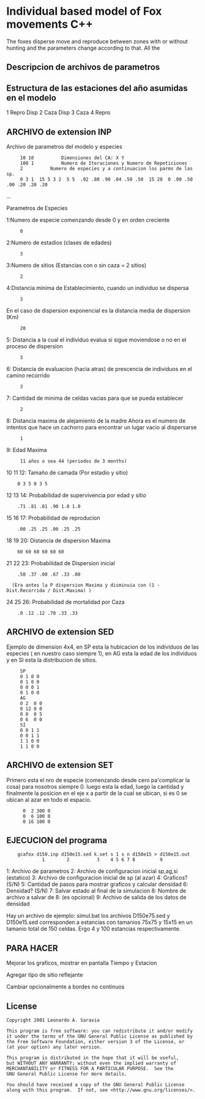 # Individual based model of Fox movements C++

The foxes disperse move and reproduce between zones with or without hunting
and the parameters change according to that.
All the 

## Descripcion de archivos de parametros

## Estructura de las estaciones del año asumidas en el modelo
1	Repro	Disp
2	Caza	Disp
3	Caza
4	Repro

## ARCHIVO de extension INP

Archivo de parametros del modelo y especies

         10 10			Dimensiones del CA: X Y
         100 1			Numero de Iteraciones y Numero de Repeticiones
         2			Numero de especies y a continuacion los parms de las sp.
         0 3 1  15 5 3 2  5 5  .02 .80 .90 .04 .50 .50  15 20  0 .00 .50 .00 .20 .20 .20
...


Parametros de Especies

1:Numero de especie comenzando desde 0 y en orden creciente

         0

2:Numero de estadios (clases de edades)

         3

3:Numero de sitios (Estancias con o sin caza = 2 sitios)

         2

4:Distancia minima de Establecimiento, cuando un individuo se dispersa

         3
  
   En el caso de dispersion exponencial es la distancia media de dispersion (Km)

         20

5: Distancia a la cual el individuo evalua si sigue moviendose o no en el
   proceso de dispersion
  
         3

6: Distancia de evaluacion (hacia atras) de prescencia de individuos 
   en el camino recorrido

         3

7: Cantidad de minima de celdas vacias para que se pueda establecer

         2

8: Distancia maxima de alejamiento de la madre 
	Ahora es el numero de intentos que hace un cachorro para encontrar un lugar vacio
	al dispersarse

         1

9: Edad Maxima 

         11 años o sea 44 (periodos de 3 months)

10 11 12: Tamaño de camada (Por estadio y sitio)

		0 3 5 0 3 5 

12 13 14: Probabilidad de supervivencia por edad y sitio

		.71 .81 .81 .90 1.0 1.0

15 16 17: Probabilidad de reproducion

		.00 .25 .25 .00 .25 .25

18 19 20: Distancia de dispersion Maxima

		60 60 60 60 60 60

21 22 23: Probabilidad de Dispersion inicial 

		.50 .37 .00 .67 .33 .00

	  (Era antes la P dispersion Maxima y disminuia con (1 - Dist.Recorrida / Dist.Maxima) )

24 25 26: Probabilidad de mortalidad por Caza

		.0 .12 .12 .70 .33 .33

## ARCHIVO de extension SED

Ejemplo de dimension 4x4, en SP esta la hubicacion de los individuos de
las especies ( en nuestro caso siempre 1), en AG esta la edad de los
individuos y en SI esta la distribucion de sitios.

         SP
         0 1 0 0
         0 1 0 0 
         0 0 0 1
         0 1 0 0 
         AG
         0 2  0 0
         0 12 0 0 
         0 0  0 5
         0 6  0 0
         SI
         0 0 1 1
         0 0 1 1
         1 1 0 0
         1 1 0 0 


## ARCHIVO de extension SET

Primero esta el nro de especie (comenzando desde cero pa'complicar la
cosa) para nosotros siempre 0. luego esta la edad, luego la cantidad y 
finalmente la posicion en el eje x a partir de la cual se ubican, si
es 0 se ubican al azar en todo el espacio.

          0  2 300 0
          0  6 100 0
          0 16 100 0

## EJECUCION del programa

        gcafox d150.inp d150e15.sed k.set s 1 s n d150e15 > d150e15.out
                 1        2          3    4 5 6 7 8         9

1: Archivo de parametros
2: Archivo de configuracion inicial sp,ag,si (estatico)
3: Archivo de configuracion inicial de sp (al azar)
4: Graficos? (S/N)
5: Cantidad de pasos para mostrar graficos y calcular densidad
6: Densidad? (S/N)
7: Salvar estado al final de la simulacion
8: Nombre de archivo a salvar de 8: (es opcional)
9: Archivo de salida de los datos de densidad 

Hay un archivo de ejemplo: simul.bat
los archivos D150e75.sed y D150e15.sed corresponden a estancias
con tamanios 75x75 y 15x15 en un tamanio total de 150 celdas.
Ergo 4 y 100 estancias respectivamente. 

## PARA HACER

Mejorar los graficos, mostrar en pantalla Tiempo y Estacion

Agregar tipo de sitio reflejante

Cambiar opcionalmente a bordes no continuos 

## License


	Copyright 2001 Leonardo A. Saravia
 
    This program is free software: you can redistribute it and/or modify
    it under the terms of the GNU General Public License as published by
    the Free Software Foundation, either version 3 of the License, or
    (at your option) any later version.

    This program is distributed in the hope that it will be useful,
    but WITHOUT ANY WARRANTY; without even the implied warranty of
    MERCHANTABILITY or FITNESS FOR A PARTICULAR PURPOSE.  See the
    GNU General Public License for more details.

    You should have received a copy of the GNU General Public License
    along with this program.  If not, see <http://www.gnu.org/licenses/>.
 
